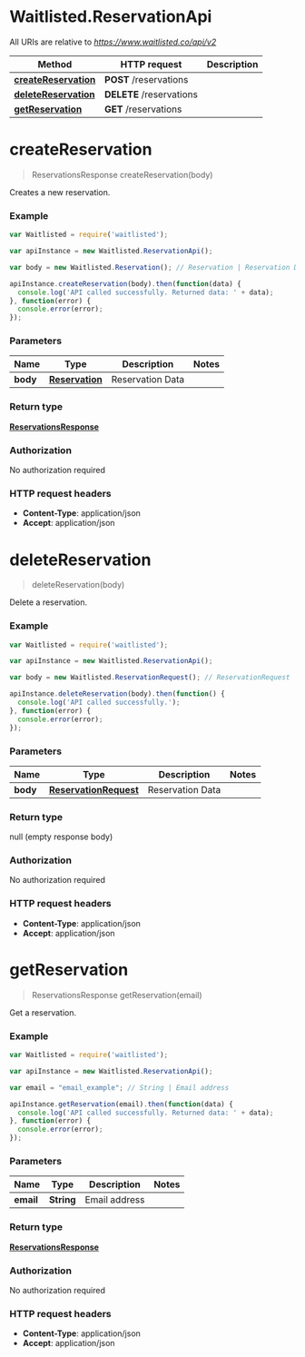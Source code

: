 # Waitlisted.ReservationApi

All URIs are relative to *https://www.waitlisted.co/api/v2*

Method | HTTP request | Description
------------- | ------------- | -------------
[**createReservation**](ReservationApi.md#createReservation) | **POST** /reservations | 
[**deleteReservation**](ReservationApi.md#deleteReservation) | **DELETE** /reservations | 
[**getReservation**](ReservationApi.md#getReservation) | **GET** /reservations | 


<a name="createReservation"></a>
# **createReservation**
> ReservationsResponse createReservation(body)



Creates a new reservation.

### Example
```javascript
var Waitlisted = require('waitlisted');

var apiInstance = new Waitlisted.ReservationApi();

var body = new Waitlisted.Reservation(); // Reservation | Reservation Data

apiInstance.createReservation(body).then(function(data) {
  console.log('API called successfully. Returned data: ' + data);
}, function(error) {
  console.error(error);
});

```

### Parameters

Name | Type | Description  | Notes
------------- | ------------- | ------------- | -------------
 **body** | [**Reservation**](Reservation.md)| Reservation Data | 

### Return type

[**ReservationsResponse**](ReservationsResponse.md)

### Authorization

No authorization required

### HTTP request headers

 - **Content-Type**: application/json
 - **Accept**: application/json

<a name="deleteReservation"></a>
# **deleteReservation**
> deleteReservation(body)



Delete a reservation.

### Example
```javascript
var Waitlisted = require('waitlisted');

var apiInstance = new Waitlisted.ReservationApi();

var body = new Waitlisted.ReservationRequest(); // ReservationRequest | Reservation Data

apiInstance.deleteReservation(body).then(function() {
  console.log('API called successfully.');
}, function(error) {
  console.error(error);
});

```

### Parameters

Name | Type | Description  | Notes
------------- | ------------- | ------------- | -------------
 **body** | [**ReservationRequest**](ReservationRequest.md)| Reservation Data | 

### Return type

null (empty response body)

### Authorization

No authorization required

### HTTP request headers

 - **Content-Type**: application/json
 - **Accept**: application/json

<a name="getReservation"></a>
# **getReservation**
> ReservationsResponse getReservation(email)



Get a reservation.

### Example
```javascript
var Waitlisted = require('waitlisted');

var apiInstance = new Waitlisted.ReservationApi();

var email = "email_example"; // String | Email address

apiInstance.getReservation(email).then(function(data) {
  console.log('API called successfully. Returned data: ' + data);
}, function(error) {
  console.error(error);
});

```

### Parameters

Name | Type | Description  | Notes
------------- | ------------- | ------------- | -------------
 **email** | **String**| Email address | 

### Return type

[**ReservationsResponse**](ReservationsResponse.md)

### Authorization

No authorization required

### HTTP request headers

 - **Content-Type**: application/json
 - **Accept**: application/json

